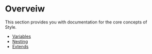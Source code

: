 # Overveiw

This section provides you with documentation for the core concepts of Style.

- [Variables](concepts/variables.md)
- [Nesting](concepts/nesting.md)
- [Extends](concepts/extends.md)
